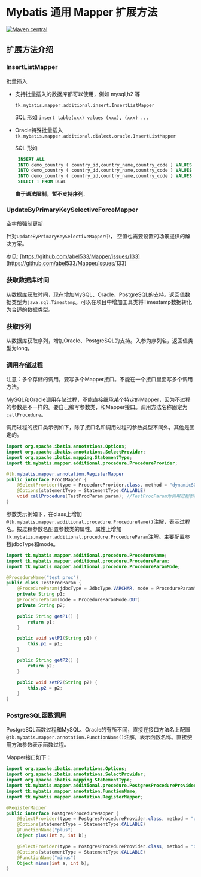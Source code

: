 # Mybatis 通用 Mapper 扩展方法

[![Maven central](https://maven-badges.herokuapp.com/maven-central/tk.mybatis/mapper-extra/badge.svg)](https://maven-badges.herokuapp.com/maven-central/tk.mybatis/mapper-extra)

## 扩展方法介绍

### InsertListMapper

批量插入

- 支持批量插入的数据库都可以使用，例如 mysql,h2 等

    `tk.mybatis.mapper.additional.insert.InsertListMapper`

    SQL 形如 `insert table(xxx) values (xxx), (xxx) ...`

- Oracle特殊批量插入
    `tk.mybatis.mapper.additional.dialect.oracle.InsertListMapper`

    SQL 形如 
    ```sql
     INSERT ALL
     INTO demo_country ( country_id,country_name,country_code ) VALUES ( ?,?,? )
     INTO demo_country ( country_id,country_name,country_code ) VALUES ( ?,?,? )
     INTO demo_country ( country_id,country_name,country_code ) VALUES ( ?,?,? )
     SELECT 1 FROM DUAL
    ```

    **由于语法限制，暂不支持序列.**

### UpdateByPrimaryKeySelectiveForceMapper

空字段强制更新

针对`UpdateByPrimaryKeySelectiveMapper`中， 空值也需要设置的场景提供的解决方案。

参见: [https://github.com/abel533/Mapper/issues/133](https://github.com/abel533/Mapper/issues/133)

### 获取数据库时间

从数据库获取时间，现在增加MySQL、Oracle、PostgreSQL的支持。返回值数据类型为`java.sql.Timestamp`。可以在项目中增加工具类将Timestamp数据转化为合适的数据类型。

### 获取序列

从数据库获取序列，增加Oracle、PostgreSQL的支持。入参为序列名，返回值类型为long。

### 调用存储过程

注意：多个存储的调用，要写多个Mapper接口。不能在一个接口里面写多个调用方法。

MySQL和Oracle调用存储过程，不能直接继承某个特定的Mapper，因为不过程的参数是不一样的。要自己编写参数类，和Mapper接口。调用方法名称固定为`callProcedure`。

调用过程的接口类示例如下，除了接口名和调用过程的参数类型不同外，其他是固定的。

```java
import org.apache.ibatis.annotations.Options;
import org.apache.ibatis.annotations.SelectProvider;
import org.apache.ibatis.mapping.StatementType;
import tk.mybatis.mapper.additional.procedure.ProcedureProvider;

@tk.mybatis.mapper.annotation.RegisterMapper
public interface Proc1Mapper {
    @SelectProvider(type = ProcedureProvider.class, method = "dynamicSQL")
    @Options(statementType = StatementType.CALLABLE)
    void callProcedure(TestProcParam param); //TestProcParam为调用过程参数
}
```

参数类示例如下，在class上增加`@tk.mybatis.mapper.additional.procedure.ProcedureName()`注解，表示过程名。按过程参数名配置参数类的属性。属性上增加`tk.mybatis.mapper.additional.procedure.ProcedureParam`注解。主要配置参数jdbcType和mode。

```java
import tk.mybatis.mapper.additional.procedure.ProcedureName;
import tk.mybatis.mapper.additional.procedure.ProcedureParam;
import tk.mybatis.mapper.additional.procedure.ProcedureParamMode;

@ProcedureName("test_proc")
public class TestProcParam {
    @ProcedureParam(jdbcType = JdbcType.VARCHAR, mode = ProcedureParamMode.IN)
    private String p1;
    @ProcedureParam(mode = ProcedureParamMode.OUT)
    private String p2;

    public String getP1() {
        return p1;
    }

    public void setP1(String p1) {
        this.p1 = p1;
    }

    public String getP2() {
        return p2;
    }

    public void setP2(String p2) {
        this.p2 = p2;
    }
}
```

### PostgreSQL函数调用
PostgreSQL函数过程和MySQL、Oracle的有所不同，直接在接口方法名上配置`@tk.mybatis.mapper.annotation.FunctionName()`注解，表示函数名称。直接使用方法参数表示函数过程。

Mapper接口如下：
```java
import org.apache.ibatis.annotations.Options;
import org.apache.ibatis.annotations.SelectProvider;
import org.apache.ibatis.mapping.StatementType;
import tk.mybatis.mapper.additional.procedure.PostgresProcedureProvider;
import tk.mybatis.mapper.annotation.FunctionName;
import tk.mybatis.mapper.annotation.RegisterMapper;

@RegisterMapper
public interface PostgresProcedureMapper {
    @SelectProvider(type = PostgresProcedureProvider.class, method = "dynamicSQL")
    @Options(statementType = StatementType.CALLABLE)
    @FunctionName("plus")
    Object plus(int a, int b);

    @SelectProvider(type = PostgresProcedureProvider.class, method = "dynamicSQL")
    @Options(statementType = StatementType.CALLABLE)
    @FunctionName("minus")
    Object minus(int a, int b);
}
```
